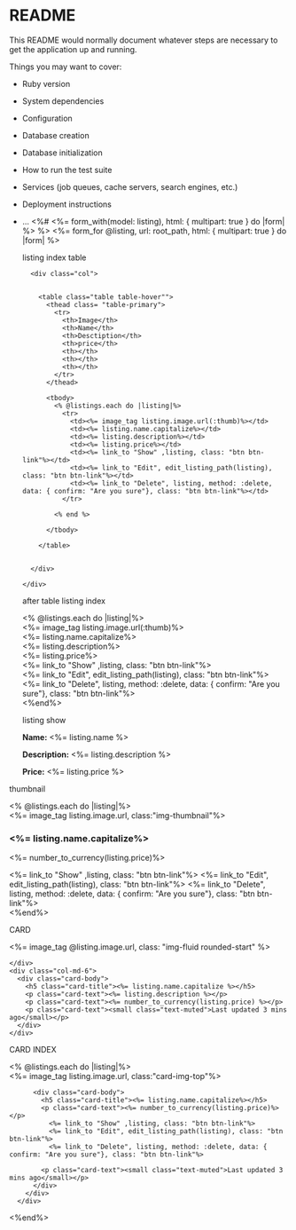 # README

This README would normally document whatever steps are necessary to get the
application up and running.

Things you may want to cover:

- Ruby version

- System dependencies

- Configuration

- Database creation

- Database initialization

- How to run the test suite

- Services (job queues, cache servers, search engines, etc.)

- Deployment instructions

- ...
  <%# <%= form_with(model: listing), html: { multipart: true } do |form| %> %>
  <%= form_for @listing, url: root_path, html: { multipart: true } do |form| %>

  listing index table
  <div class="container">
  <div class="row">

        <div class="col">


          <table class="table table-hover"">
            <thead class= "table-primary">
              <tr>
                <th>Image</th>
                <th>Name</th>
                <th>Desctiption</th>
                <th>price</th>
                <th></th>
                <th></th>
                <th></th>
              </tr>
            </thead>

            <tbody>
              <% @listings.each do |listing|%>
                <tr>
                  <td><%= image_tag listing.image.url(:thumb)%></td>
                  <td><%= listing.name.capitalize%></td>
                  <td><%= listing.description%></td>
                  <td><%= listing.price%></td>
                  <td><%= link_to "Show" ,listing, class: "btn btn-link"%></td>
                  <td><%= link_to "Edit", edit_listing_path(listing), class: "btn btn-link"%></td>
                  <td><%= link_to "Delete", listing, method: :delete, data: { confirm: "Are you sure"}, class: "btn btn-link"%></td>
                </tr>

              <% end %>

            </tbody>

          </table>


        </div>

      </div>

    </div>

  after table listing index
    <div class="row">
    <% @listings.each do |listing|%>
      <div class="col-md-3">
        <%= image_tag listing.image.url(:thumb)%> <br>
        <%= listing.name.capitalize%> <br>
        <%= listing.description%> <br>
        <%= listing.price%> <br>
        <%= link_to "Show" ,listing, class: "btn btn-link"%> <br>
        <%= link_to "Edit", edit_listing_path(listing), class: "btn btn-link"%> <br>
        <%= link_to "Delete", listing, method: :delete, data: { confirm: "Are you sure"}, class: "btn btn-link"%>
      </div>
    <%end%>
  </div>

  listing show
  <div id="<%= dom_id listing %>">
  <p>
    <strong>Name:</strong>
    <%= listing.name %>
  </p>

  <p>
    <strong>Description:</strong>
    <%= listing.description %>
  </p>

  <p>
    <strong>Price:</strong>
    <%= listing.price %>
  </p>

</div>

thumbnail

<div class="row">
  <% @listings.each do |listing|%>
    <div class="col-md-3">
      <%= image_tag listing.image.url, class:"img-thumbnail"%> 
      <h3><%= listing.name.capitalize%>  </h3>
      <p><%= number_to_currency(listing.price)%></p>
      <%= link_to "Show" ,listing, class: "btn btn-link"%> 
      <%= link_to "Edit", edit_listing_path(listing), class: "btn btn-link"%> 
      <%= link_to "Delete", listing, method: :delete, data: { confirm: "Are you sure"}, class: "btn btn-link"%>
    </div>
  <%end%>
</div>

CARD

<div class="card mb-3">
  <div class="row g-0">
    <div class="col-md-6">
          <%= image_tag @listing.image.url, class: "img-fluid rounded-start" %>

    </div>
    <div class="col-md-6">
      <div class="card-body">
        <h5 class="card-title"><%= listing.name.capitalize %></h5>
        <p class="card-text"><%= listing.description %></p>
        <p class="card-text"><%= number_to_currency(listing.price) %></p>
        <p class="card-text"><small class="text-muted">Last updated 3 mins ago</small></p>
      </div>
    </div>

  </div>
</div>

CARD INDEX

<div class="row">
    <% @listings.each do |listing|%>

  <div class="col-md-3">
      <div class="card-group">
        <div class="card">
                <%= image_tag listing.image.url, class:"card-img-top"%>

          <div class="card-body">
            <h5 class="card-title"><%= listing.name.capitalize%></h5>
            <p class="card-text"><%= number_to_currency(listing.price)%></p>
              <%= link_to "Show" ,listing, class: "btn btn-link"%>
              <%= link_to "Edit", edit_listing_path(listing), class: "btn btn-link"%>
              <%= link_to "Delete", listing, method: :delete, data: { confirm: "Are you sure"}, class: "btn btn-link"%>

            <p class="card-text"><small class="text-muted">Last updated 3 mins ago</small></p>
          </div>
        </div>
      </div>

  </div>
  <%end%>
</div>
